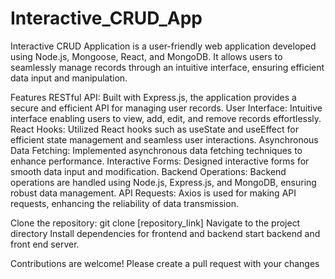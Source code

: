 # Interactive_CRUD_App
Interactive CRUD Application is a user-friendly web application developed using Node.js, Mongoose, React, and MongoDB. It allows users to seamlessly manage records through an intuitive interface, ensuring efficient data input and manipulation.

Features
RESTful API: Built with Express.js, the application provides a secure and efficient API for managing user records.
User Interface: Intuitive interface enabling users to view, add, edit, and remove records effortlessly.
React Hooks: Utilized React hooks such as useState and useEffect for efficient state management and seamless user interactions.
Asynchronous Data Fetching: Implemented asynchronous data fetching techniques to enhance performance.
Interactive Forms: Designed interactive forms for smooth data input and modification.
Backend Operations: Backend operations are handled using Node.js, Express.js, and MongoDB, ensuring robust data management.
API Requests: Axios is used for making API requests, enhancing the reliability of data transmission.

Clone the repository: git clone [repository_link]
Navigate to the project directory
Install dependencies for frontend and backend
start backend and front end server.

Contributions are welcome! Please create a pull request with your changes
